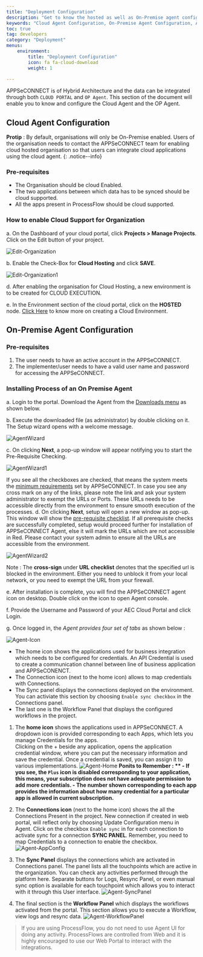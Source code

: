 ```yaml
---
title: "Deployment Configuration"
description: "Get to know the hosted as well as On-Premise agent configuration."
keywords: "Cloud Agent Configuration, On-Premise Agent Configuration, Agent Configuration"
toc: true
tag: developers
category: "Deployment"
menus: 
    environment:
        title: "Deployment Configuration"
        icon: fa fa-cloud-download
        weight: 1
        
---
```


APPSeCONNECT is of Hybrid Architecture and the data can be integrated through both `CLOUD PORTAL` 
and `OP Agent`. This section of the document will enable you to know and configure the Cloud Agent and the OP Agent.

## Cloud Agent Configuration

**Protip** : By default, organisations will only be On-Premise enabled. Users of the organisation needs to 
contact the APPSeCONNECT team for enabling cloud hosted organisation so that users can integrate cloud applications 
using the cloud agent.
{: .notice--info}

### Pre-requisites

* The Organisation should be cloud Enabled.
* The two applications between which data has to be synced should be cloud supported.
* All the apps present in ProcessFlow should be cloud supported.

### How to enable Cloud Support for Organization

a.	On the Dashboard of your cloud portal, click **Projects > Manage Projects**. Click on the Edit button of your project.  

![Edit-Organization](/staticfiles/deployment/media/AgentConfig/EditOrganisation.png)

b.	Enable the Check-Box for **Cloud Hosting** and click **SAVE**.

![Edit-Organization1](/staticfiles/deployment/media/AgentConfig/EditOrganisation1.png)

d.	After enabling the organisation for Cloud Hosting, a new environment is to be created for CLOUD EXECUTION.

e.	In the Environment section of the cloud portal, click on the **HOSTED** node. 
[Click Here](/deployment/Environment-Management/#create-hosted-environment) to know more on creating a Cloud Environment.   

## On-Premise Agent Configuration 

### Pre-requisites

1.	The user needs to have an active account in the APPSeCONNECT.
2.	The implementer/user needs to have a valid user name and password for accessing the APPSeCONNECT.

### Installing Process of an On Premise Agent

a.	Login to the portal. Download the Agent from the [Downloads menu](/accessing%20portal/accessing-portal/#downloads-section) as shown below.

b.	Execute the downloaded file (as administrator) by double clicking on it. The Setup wizard opens with a welcome message.

![AgentWizard](/staticfiles/deployment/media/AgentConfig/Agentwizard.png)

c.  On clicking **Next**, a pop-up window will appear notifying you to start the Pre-Requisite Checking.

![AgentWizard1](/staticfiles/deployment/media/AgentConfig/Agentwizard1.png)

If you see all the checkboxes are checked, that means the system meets the [minimum requirements](/deployment/overview-deployment/#system-requirement-for-agent-installation) set by APPSeCONNECT.
In case you see any cross mark on any of the links, please note the link and ask your system administrator to exempt the URLs or Ports. These URLs needs to be accessible directly 
from the environment to ensure smooth execution of the processes.
d.  On clicking **Next**, setup will open a new window as pop-up. This window will show the [pre-requisite checklist](https://www.appseconnect.com/knowledgebase/hostnames-and-urls-for-appseconnect/). 
If all prerequisite checks are successfully completed, setup would proceed further for installation of APPSeCONNECT Agent, else it will mark the URLs which are not accessible in Red. Please contact your 
system admin to ensure all the URLs are accessible from the environment. 

![AgentWizard2](/staticfiles/deployment/media/AgentConfig/Agentwizard2.png)

Note : The **cross-sign** under **URL checklist** denotes that the specified url is blocked in the environment. Either you need to unblock it from your local network, or you need to exempt the URL from your firewall.

e.	After installation is complete, you will find the APPSeCONNECT agent icon on desktop. Double click on the icon to open Agent console.  

f.	Provide the Username and Password of your AEC Cloud Portal and click Login.

g.	Once logged in, the *Agent provides four set of tabs*  as shown below :

![Agent-Icon](/staticfiles/deployment/media/AgentConfig/AgentIcon.png)

* The home icon shows the applications used for business integration which needs to be configured for credentials. An API Credential is used to create a communication channel between line of business application and APPSeCONENCT.
* The Connection icon (next to the home icon) allows to map credentials with Connections.      
* The Sync panel displays the connections deployed on the environment. You can activiate this section by choosing `Enable sync checkbox` in the Connections panel.   
* The last one is the Workflow Panel that displays the configured workflows in the project.


1. The **home icon** shows the applications used in APPSeCONNECT. A dropdown icon is provided corresponding to each Apps, which lets you manage Credentials for the apps.  
Clicking on the + beside any application, opens the application credential window, where you can put the necessary information and save the credential. Once a credential is saved, you can assign it to various implementations. 
![Agent-Home](/staticfiles/deployment/media/AgentConfig/AgentHome.png)
**Ponits to Remember : **
         - If you see, the `Plus` icon is disabled corresponding to your application, this means, your subscription does not have adequate permission to add more credentials.
         - The number shown corresponding to each app provides the information about how many credential for a particular app is allowed in current subscription.**    

2. The **Connections icon** (next to the home icon) shows the all the Connections Present in the project. 
New connection if created in web portal, will reflect only by choosing Update Configuration menu in Agent. Click on the checkbox `Enable sync` in for each connection 
to activate sync for a connection **SYNC PANEL**. Remember, you need to map Credentials to a connection to enable the checkbox.
![Agent-AppConfig](/staticfiles/deployment/media/AgentConfig/AgentConfiguration.png)

3.	The **Sync Panel**  displays the connections which are activated in Connections panel. The panel lists all the touchpoints which are active in the organization. You can check any activities performed through the platform here.
Separate buttons for Logs, Resync Panel, or even manual sync option is available for each touchpoint which allows you to interact with it through this User interface. 
![Agent-SyncPanel](/staticfiles/deployment/media/AgentConfig/AgentSyncpanel.png)

4.	The final section is the **Workflow Panel** which displays the workflows activated from the portal. This section allows you to execute a Workflow, view logs and resync data. 
![Agent-WorkflowPanel](/staticfiles/deployment/media/AgentConfig/AgentWorkpanel.png)


> If you are using ProcessFlow, you do not need to use Agent UI for doing any activity. ProcessFlows are controlled from Web and it is highly encouraged to use our Web Portal to interact with the integrations. 